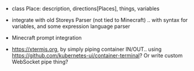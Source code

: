 
- class Place: description, directions[Places], things, variables

- integrate with old Storeys Parser (not tied to Minecraft) .. with syntax for variables, and some expression language parser

- Minecraft prompt integration

- https://xtermjs.org, by simply piping container IN/OUT.. using https://github.com/kubernetes-ui/container-terminal? Or write custom WebSocket pipe thing?
